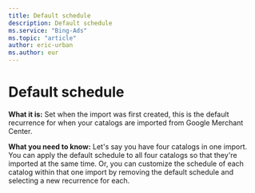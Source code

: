 ```yaml
---
title: Default schedule
description: Default schedule
ms.service: "Bing-Ads"
ms.topic: "article"
author: eric-urban
ms.author: eur
---
```


# Default schedule

**What it is:** Set when the import was first created, this is the default recurrence for when your catalogs are imported from Google Merchant Center.

**What you need to know:** Let's say you have four catalogs in one import. You can apply the default schedule to all four catalogs so that they're imported at the same time. Or, you can customize the schedule of each catalog within that one import by removing the default schedule and selecting a new recurrence for each.


